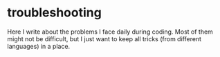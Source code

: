 # troubleshooting
Here I write about the problems I face daily during coding. Most of them might not be difficult, but I just want to keep all tricks (from different languages) in a place. 
